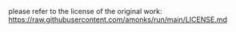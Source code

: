 please refer to the license of the original work: https://raw.githubusercontent.com/amonks/run/main/LICENSE.md
